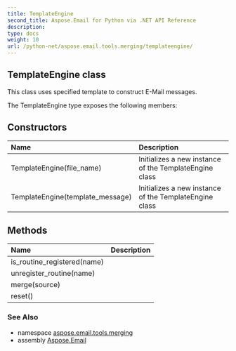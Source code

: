 ```yaml
---
title: TemplateEngine
second_title: Aspose.Email for Python via .NET API Reference
description: 
type: docs
weight: 10
url: /python-net/aspose.email.tools.merging/templateengine/
---
```


## TemplateEngine class

This class uses specified template to construct E-Mail messages.

The TemplateEngine type exposes the following members:
## Constructors
| Name | Description |
| :- | :- |
|TemplateEngine(file_name)|Initializes a new instance of the TemplateEngine class|
|TemplateEngine(template_message)|Initializes a new instance of the TemplateEngine class|
## Methods
| Name | Description |
| :- | :- |
|is_routine_registered(name)|  |
|unregister_routine(name)|  |
|merge(source)|  |
|reset()|  |

### See Also

* namespace [aspose.email.tools.merging](/email/python-net/aspose.email.tools.merging/)
* assembly [Aspose.Email](/email/python-net/)

